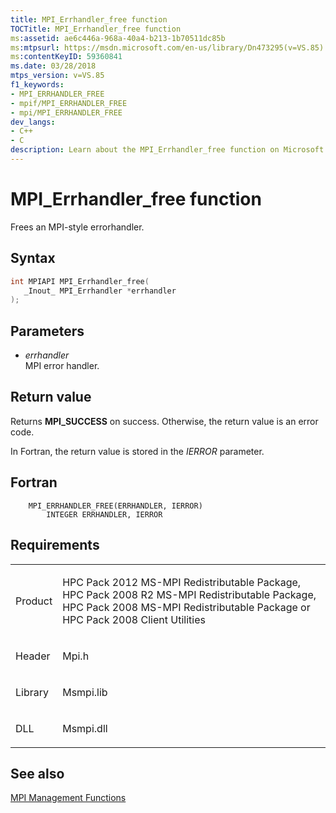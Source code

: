 ```yaml
---
title: MPI_Errhandler_free function
TOCTitle: MPI_Errhandler_free function
ms:assetid: ae6c446a-968a-40a4-b213-1b70511dc85b
ms:mtpsurl: https://msdn.microsoft.com/en-us/library/Dn473295(v=VS.85)
ms:contentKeyID: 59360841
ms.date: 03/28/2018
mtps_version: v=VS.85
f1_keywords:
- MPI_ERRHANDLER_FREE
- mpif/MPI_ERRHANDLER_FREE
- mpi/MPI_ERRHANDLER_FREE
dev_langs:
- C++
- C
description: Learn about the MPI_Errhandler_free function on Microsoft's official site. Understand its syntax, parameters, return values, and related MPI management functions.
---
```


# MPI\_Errhandler\_free function

Frees an MPI-style errorhandler.

## Syntax

``` c++
int MPIAPI MPI_Errhandler_free(
   _Inout_ MPI_Errhandler *errhandler
);
```

## Parameters

  - *errhandler*  
    MPI error handler.

## Return value

Returns **MPI\_SUCCESS** on success. Otherwise, the return value is an error code.

In Fortran, the return value is stored in the *IERROR* parameter.

## Fortran

``` FORTRAN
    MPI_ERRHANDLER_FREE(ERRHANDLER, IERROR)
        INTEGER ERRHANDLER, IERROR
```

## Requirements

<table>
<colgroup>
<col/>
<col/>
</colgroup>
<tbody>
<tr class="odd">
<td><p>Product</p></td>
<td><p>HPC Pack 2012 MS-MPI Redistributable Package, HPC Pack 2008 R2 MS-MPI Redistributable Package, HPC Pack 2008 MS-MPI Redistributable Package or HPC Pack 2008 Client Utilities</p></td>
</tr>
<tr class="even">
<td><p>Header</p></td>
<td>Mpi.h</td>
</tr>
<tr class="odd">
<td><p>Library</p></td>
<td>Msmpi.lib</td>
</tr>
<tr class="even">
<td><p>DLL</p></td>
<td>Msmpi.dll</td>
</tr>
</tbody>
</table>


## See also

[MPI Management Functions](mpi-management-functions.md)

